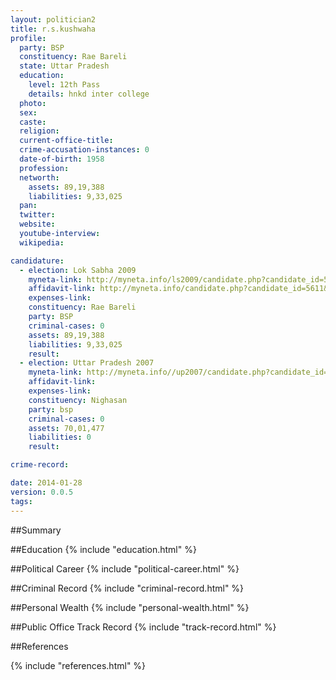 ```yaml
---
layout: politician2
title: r.s.kushwaha
profile: 
  party: BSP
  constituency: Rae Bareli
  state: Uttar Pradesh
  education: 
    level: 12th Pass
    details: hnkd inter college
  photo: 
  sex: 
  caste: 
  religion: 
  current-office-title: 
  crime-accusation-instances: 0
  date-of-birth: 1958
  profession: 
  networth: 
    assets: 89,19,388
    liabilities: 9,33,025
  pan: 
  twitter: 
  website: 
  youtube-interview: 
  wikipedia: 

candidature: 
  - election: Lok Sabha 2009
    myneta-link: http://myneta.info/ls2009/candidate.php?candidate_id=5611
    affidavit-link: http://myneta.info/candidate.php?candidate_id=5611&scan=original
    expenses-link: 
    constituency: Rae Bareli 
    party: BSP
    criminal-cases: 0
    assets: 89,19,388
    liabilities: 9,33,025
    result:  
  - election: Uttar Pradesh 2007
    myneta-link: http://myneta.info//up2007/candidate.php?candidate_id=1759
    affidavit-link: 
    expenses-link: 
    constituency: Nighasan 
    party: bsp
    criminal-cases: 0
    assets: 70,01,477
    liabilities: 0
    result:  

crime-record: 

date: 2014-01-28
version: 0.0.5
tags: 
---
```

##Summary


##Education
{% include "education.html" %}


##Political Career
{% include "political-career.html" %}


##Criminal Record
{% include "criminal-record.html" %}


##Personal Wealth
{% include "personal-wealth.html" %}


##Public Office Track Record
{% include "track-record.html" %}


##References


{% include "references.html" %}